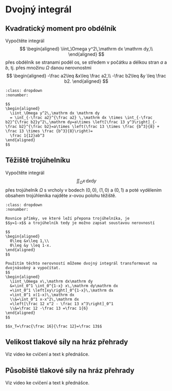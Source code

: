 # Dvojný integrál

## Kvadratický moment pro obdélník

Vypočtěte integrál
$$
\begin{aligned}
 \iint_\Omega y^2\,\mathrm dx \mathrm dy,\\
\end{aligned}
$$
přes obdélník se stranami podél os, se středem v počátku a délkou stran $a$ a $b$, tj. přes množinu $\Omega$ danou nerovnostmi
$$
\begin{aligned}
  -\frac a2\leq &x\leq \frac a2,\\
  -\frac b2\leq &y \leq \frac b2.
\end{aligned}
$$

```{prf:example} Řešení
:class: dropdown
:nonumber:

$$
\begin{aligned}
  \iint_\Omega y^2\,\mathrm dx \mathrm dy
  = \int_{-\frac a2}^{\frac a2} \,\mathrm dx \times \int_{-\frac b2}^{\frac b2}y^2\,\mathrm dy=a\times \left[\frac 13 y^3\right]_{-\frac b2}^{\frac b2}=a\times \left(\frac 13 \times \frac {b^3}{8} + \frac 13 \times \frac {b^3}{8}\right)=
  \frac 1{12}ab^3
\end{aligned}
$$

```

## Těžiště trojúhelníku

<!-- 
\Tobrazek{\begin{tikzpicture}[scale=3]
  \draw[black,fill=green, domain=0:1] (0,0) -- (0,1) -- plot ({\x},{1-\x})--cycle;
%  \draw[black,domain=0:1.2] plot ({\x},{1-\x}) node[right]{$y=1-x$};
  \draw[->] (0,0)--(1.5,0) node[right]{$x$};
  \draw[->] (0,0)--(0,1.5) node[above]{$y$};
    \begin{scope}
    \clip (0,0) rectangle (1.5,1.5);
    \draw[thin, dashed, gray] (0,0) grid (4,3);
  \end{scope}
\end{tikzpicture}
}
-->

Vypočtěte integrál
$$  \iint_\Omega x\,\mathrm dx \mathrm dy
$$
přes trojúhelník $\Omega$ s vrcholy v bodech $(0,0)$, $(1,0)$ a $(0,1)$ a poté vydělením obsahem trojúhleníka najděte $x$-ovou polohu těžiště.

```{prf:example} Řešení
:class: dropdown
:nonumber:

Rovnice přímky, ve které leží přepona trojúhelníka, je
$$y=1-x$$ a trojúhelník tedy je možno zapsat soustavou nerovností

$$
\begin{aligned}
  0\leq &x\leq 1,\\
  0\leq &y \leq 1-x.
\end{aligned}
$$

Použitím těchto nerovností můžeme dvojný integrál transformovat na dvojnásobný a vypočítat.
$$
\begin{aligned}
  \iint_\Omega x\,\mathrm dx\mathrm dy
  &=\int_0^1 \int_0^{1-x} x\,\mathrm dy\mathrm dx
  =\int_0^1 \left[xy\right]_0^{1-x}\,\mathrm dx
  =\int_0^1 x(1-x)\,\mathrm dx
  \\&=\int_0^1 x-x^2\,\mathrm dx
  =\left[\frac 12 x^2 - \frac 13 x^3\right]_0^1
  \\&=\frac 12 -\frac 13 =\frac 1{6}
\end{aligned}
$$

$$x_T=\frac{\frac 16}{\frac 12}=\frac 13$$

```

## Velikost tlakové síly na hráz přehrady

Viz video ke cvičení a text k přednášce.

## Působiště tlakové síly na hráz přehrady

Viz video ke cvičení a text k přednášce.

